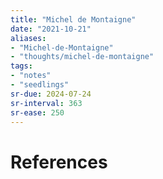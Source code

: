 ```yaml
---
title: "Michel de Montaigne"
date: "2021-10-21"
aliases:
- "Michel-de-Montaigne"
- "thoughts/michel-de-montaigne"
tags:
- "notes"
- "seedlings"
sr-due: 2024-07-24
sr-interval: 363
sr-ease: 250
---
```




# References


